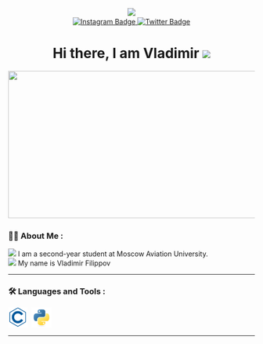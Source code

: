 

<div id="gif" align="center">
  <img src="https://media.giphy.com/media/FFb9yZK6t0oDu/giphy.gif" width="150"/>
</div>

<div id="badges" align="center">
  <a href="https://www.instagram.com/zloyaloha/?next=%2F">
    <img src="https://img.shields.io/badge/Instagram-purple?style=for-the-badge&logo=instagram&logoColor=white" alt="Instagram Badge"/>
  </a>
  <a href="https://twitter.com/Skybea7">
    <img src="https://img.shields.io/badge/Twitter-blue?style=for-the-badge&logo=twitter&logoColor=white" alt="Twitter Badge"/>
  </a>
</div>

<h1 id="test" align="center">
  Hi there, I am Vladimir
  <img src="https://media.giphy.com/media/xUOrvZ4p5o3QlIumZO/giphy.gif" width="25px"/>
</h1>

<div align="center">
  <img src="https://media.giphy.com/media/11c7UUfN4eoHF6/giphy.gif" width="600" height="300"/>
</div>

### :man_student: About Me : 
<img src="https://media.giphy.com/media/RlrmbPf91YOYds6nzW/giphy.gif" width="30"> I am a second-year student at Moscow Aviation University.<br>
<img src="https://media.giphy.com/media/cNlmSBvP8mz68TDLYD/giphy-downsized-large.gif" width="30"> My name is Vladimir Filippov

---

### :hammer_and_wrench: Languages and Tools :
<div>
  <img src="https://github.com/devicons/devicon/blob/master/icons/c/c-line.svg" title="С" alt="С" width="40" height="40"/>&nbsp;
  <img src="https://github.com/devicons/devicon/blob/master/icons/python/python-original.svg" title="Python" alt="Python" width="40" height="40"/>&nbsp;
</div>

---

